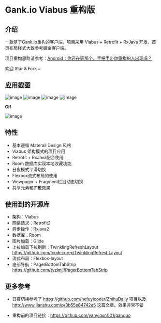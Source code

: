 # Gank.io Viabus 重构版

**介绍**
---------

一款基于Gank.io重构的客户端。项目采用  Viabus + Retrofit + RxJava 开发。首页布局样式大致参考掘金客户端。

项目重构思路请参考：[Android：你还在等那个，手把手带你重构的人出现吗？](https://juejin.im/post/5bcd58b6e51d45404c71d23f)

欢迎 Star & Fork ~

**应用截图**
-----------
![image](https://github.com/yanyiqun001/ganguo/blob/master/screenshots/Screenshot_20170605-165508_%E7%BC%96%E8%BE%91.png?raw=true)
![image](https://github.com/yanyiqun001/ganguo/blob/master/screenshots/Screenshot_20170605-165525_%E7%BC%96%E8%BE%91.png?raw=true)
![image](https://github.com/yanyiqun001/ganguo/blob/master/screenshots/Screenshot_20170605-165650_%E7%BC%96%E8%BE%91.png?raw=true)
![image](https://github.com/yanyiqun001/ganguo/blob/master/screenshots/Screenshot_20170605-165608_%E7%BC%96%E8%BE%91.png?raw=true)


**Gif**

![image](https://github.com/yanyiqun001/ganguo/blob/master/screenshots/ezgif.com-resize.gif?raw=true)

**特性**
-----------
* 基本遵循 Materail Design 风格
* Viabus 架构模式的项目应用
* Retrofit + RxJava配合使用
* Room 数据库实现本地收藏功能
* 日夜模式平滑切换
* Flexbox流式布局的使用
* Viewpager + Fragment栏目动态切换
* 共享元素和扩散效果

**使用到的开源库**
-----------

* 架构：Viabus
* 网络请求：Retrofit2
* 异步操作：Rxjava2
* 数据库：Room
* 图片加载：Glide
* 上拉加载下拉刷新：TwinklingRefreshLayout https://github.com/lcodecorex/TwinklingRefreshLayout
* 流式布局：Flexbox-layout 
* 底部导航：PagerBottomTabStrip https://github.com/tyzlmjj/PagerBottomTabStrip

**更多参考**
-----------

* 日夜切换参考了 https://github.com/hefuyicoder/ZhihuDaily 项目以及 http://www.jianshu.com/p/3b55e84742e5 这篇文章。效果非常不错

* 重构前的项目链接：https://github.com/yanyiqun001/ganguo
